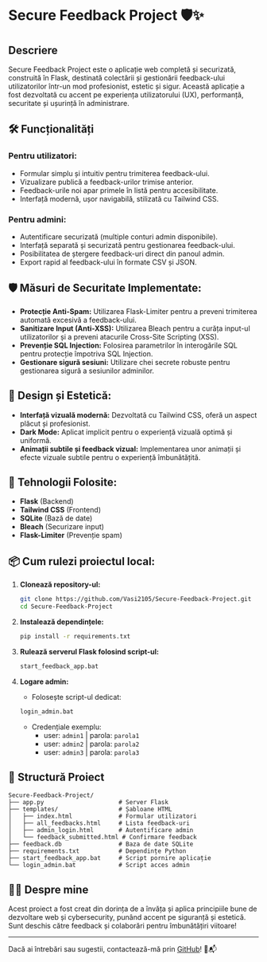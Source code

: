 # Secure Feedback Project 🛡️✨

## Descriere
Secure Feedback Project este o aplicație web completă și securizată, construită în Flask, destinată colectării și gestionării feedback-ului utilizatorilor într-un mod profesionist, estetic și sigur. Această aplicație a fost dezvoltată cu accent pe experiența utilizatorului (UX), performanță, securitate și ușurință în administrare.

## 🛠️ Funcționalități

### Pentru utilizatori:
- Formular simplu și intuitiv pentru trimiterea feedback-ului.
- Vizualizare publică a feedback-urilor trimise anterior.
- Feedback-urile noi apar primele în listă pentru accesibilitate.
- Interfață modernă, ușor navigabilă, stilizată cu Tailwind CSS.

### Pentru admini:
- Autentificare securizată (multiple conturi admin disponibile).
- Interfață separată și securizată pentru gestionarea feedback-ului.
- Posibilitatea de ștergere feedback-uri direct din panoul admin.
- Export rapid al feedback-ului în formate CSV și JSON.

## 🛡️ Măsuri de Securitate Implementate:
- **Protecție Anti-Spam:** Utilizarea Flask-Limiter pentru a preveni trimiterea automată excesivă a feedback-ului.
- **Sanitizare Input (Anti-XSS):** Utilizarea Bleach pentru a curăța input-ul utilizatorilor și a preveni atacurile Cross-Site Scripting (XSS).
- **Prevenție SQL Injection:** Folosirea parametrilor în interogările SQL pentru protecție împotriva SQL Injection.
- **Gestionare sigură sesiuni:** Utilizare chei secrete robuste pentru gestionarea sigură a sesiunilor adminilor.

## 🎨 Design și Estetică:
- **Interfață vizuală modernă:** Dezvoltată cu Tailwind CSS, oferă un aspect plăcut și profesionist.
- **Dark Mode:** Aplicat implicit pentru o experiență vizuală optimă și uniformă.
- **Animații subtile și feedback vizual:** Implementarea unor animații și efecte vizuale subtile pentru o experiență îmbunătățită.

## 🚀 Tehnologii Folosite:
- **Flask** (Backend)
- **Tailwind CSS** (Frontend)
- **SQLite** (Bază de date)
- **Bleach** (Securizare input)
- **Flask-Limiter** (Prevenție spam)

## 📦 Cum rulezi proiectul local:

1. **Clonează repository-ul:**
   ```bash
   git clone https://github.com/Vasi2105/Secure-Feedback-Project.git
   cd Secure-Feedback-Project
   ```

2. **Instalează dependințele:**
   ```bash
   pip install -r requirements.txt
   ```

3. **Rulează serverul Flask folosind script-ul:**
   ```bash
   start_feedback_app.bat
   ```

4. **Logare admin:**
   - Folosește script-ul dedicat:
   ```bash
   login_admin.bat
   ```
   - Credențiale exemplu:
     - user: `admin1` | parola: `parola1`
     - user: `admin2` | parola: `parola2`
     - user: `admin3` | parola: `parola3`

## 📁 Structură Proiect
```
Secure-Feedback-Project/
├── app.py                     # Server Flask
├── templates/                 # Șabloane HTML
│   ├── index.html             # Formular utilizatori
│   ├── all_feedbacks.html     # Lista feedback-uri
│   ├── admin_login.html       # Autentificare admin
│   └── feedback_submitted.html # Confirmare feedback
├── feedback.db                # Baza de date SQLite
├── requirements.txt           # Dependințe Python
├── start_feedback_app.bat     # Script pornire aplicație
└── login_admin.bat            # Script acces admin
```

## 🧑‍💻 Despre mine
Acest proiect a fost creat din dorința de a învăța și aplica principiile bune de dezvoltare web și cybersecurity, punând accent pe siguranță și estetică. Sunt deschis către feedback și colaborări pentru îmbunătățiri viitoare!

---

Dacă ai întrebări sau sugestii, contactează-mă prin [GitHub](https://github.com/Vasi2105)! 🚀📬